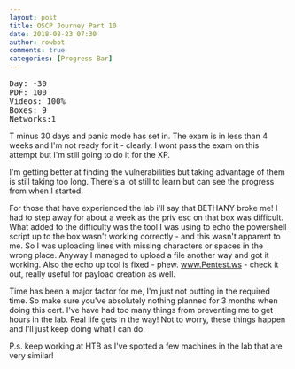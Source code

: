 ```yaml
---
layout: post
title: OSCP Journey Part 10
date: 2018-08-23 07:30
author: rowbot
comments: true
categories: [Progress Bar]
---
```

<!-- wp:preformatted -->
<pre class="wp-block-preformatted">Day: -30
PDF: 100
Videos: 100%
Boxes: 9
Networks:1</pre>
<!-- /wp:preformatted -->

<!-- wp:paragraph -->
<p>T minus 30 days and panic mode has set in. The exam is in less than 4 weeks and I'm not ready for it - clearly. I wont pass the exam on this attempt but I'm still going to do it for the XP. </p>
<!-- /wp:paragraph -->

<!-- wp:paragraph -->
<p>I'm getting better at finding the vulnerabilities but taking advantage of them is still taking too long. There's a lot still to learn but can see the progress from when I started.</p>
<!-- /wp:paragraph -->

<!-- wp:paragraph -->
<p>For those that have experienced the lab i'll say that BETHANY broke me! I had to step away for about a week as the priv esc on that box was difficult. What added to the difficulty was the tool I was using to echo the powershell script up to the box wasn't working correctly - and this wasn't apparent to me. So I was uploading lines with missing characters or spaces in the wrong place. Anyway I managed to upload a file another way and got it working. Also the echo up tool is fixed - phew. <a href="http://www.Pentest.ws">www.Pentest.ws</a> - check it out, really useful for payload creation as well. </p>
<!-- /wp:paragraph -->

<!-- wp:paragraph -->
<p>Time has been a major factor for me, I'm just not putting in the required time. So make sure you've absolutely nothing planned for 3 months when doing this cert. I've have had too many things from preventing me to get hours in the lab. Real life gets in the way! Not to worry, these things happen and I'll just keep doing what I can do. </p>
<!-- /wp:paragraph -->

<!-- wp:paragraph -->
<p>P.s. keep working at HTB as I've spotted a few machines in the lab that are very similar!</p>
<!-- /wp:paragraph -->
